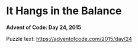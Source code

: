 # It Hangs in the Balance

**Advent of Code: Day 24, 2015**

Puzzle text: <https://adventofcode.com/2015/day/24>
